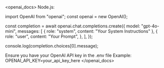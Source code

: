 <openai_docs>
Node.js:

import OpenAI from "openai";
const openai = new OpenAI();

const completion = await openai.chat.completions.create({
    model: "gpt-4o-mini",
    messages: [
        { role: "system", content: "Your System Instructions" },
        {
            role: "user",
            content: "Your Prompt",
        },
    ],
});

console.log(completion.choices[0].message);

Ensure you have your OpenAI API key in the .env file
Example: OPENAI_API_KEY=your_api_key_here
</openai_docs>

